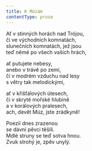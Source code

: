 ```yaml
---
title: K Múzám
contentType: prose
---
```


<section>

Ať v stinných horách nad Trójou,  
či ve východních komnatách,  
slunečních komnatách, jež jsou  
teď němé po všech vašich hrách,

ať putujete nebesy,  
anebo v trávě po zemi,  
či v modrém vzduchu nad lesy  
s větry tak melodickými,

ať v křišťálových útesech,  
či v skryté mořské hlubině  
a v korálových pralesech,  
ach, devět Múz, jste zrádkyně!

Poezií dnes zrazenou  
se dávní pěvci těšili.  
Mdlé struny se teď sotva hnou.  
Zvuk strohý je, zpěv unylý.

</section>
